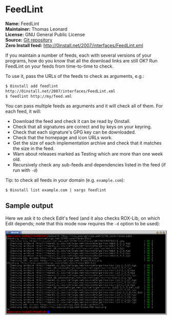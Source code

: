 # FeedLint

**Name:** FeedLint  
**Maintainer:** Thomas Leonard  
**License:** GNU General Public License  
**Source:** [Git repository](http://repo.or.cz/w/FeedLint.git)  
**Zero Install feed:** <http://0install.net/2007/interfaces/FeedLint.xml>

If you maintain a number of feeds, each with several versions of your programs, how do you know that all the download links are still OK? Run FeedLint on your feeds from time-to-time to check.

To use it, pass the URLs of the feeds to check as arguments, e.g.:

```shell
$ 0install add feedlint http://0install.net/2007/interfaces/FeedLint.xml
$ feedlint http://my/feed.xml
```

You can pass multiple feeds as arguments and it will check all of them. For each feed, it will:

- Download the feed and check it can be read by 0install.
- Check that all signatures are correct and by keys on your keyring.
- Check that each signature's GPG key can be downloaded.
- Check that the homepage and icon URLs work.
- Get the size of each implementation archive and check that it matches the size in the feed.
- Warn about releases marked as Testing which are more than one week old.
- Recursively check any sub-feeds and dependencies listed in the feed (if run with `-d`)

Tip: to check all feeds in your domain (e.g. `example.com`):

```shell
$ 0install list example.com | xargs feedlint
```

## Sample output

Here we ask it to check Edit's feed (and it also checks ROX-Lib, on which Edit depends; note that this mode now requires the `-d` option to be used):

![Running FeedLint on Edit](../img/screens/feedlint.png)
